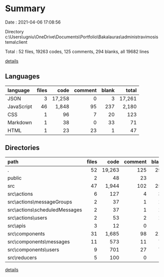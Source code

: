 # Summary

Date : 2021-04-06 17:08:56

Directory c:\Users\ugniu\OneDrive\Documents\Portfolio\Bakalauras\administravimosistema\client

Total : 52 files,  19263 codes, 125 comments, 294 blanks, all 19682 lines

[details](details.md)

## Languages
| language | files | code | comment | blank | total |
| :--- | ---: | ---: | ---: | ---: | ---: |
| JSON | 3 | 17,258 | 0 | 3 | 17,261 |
| JavaScript | 46 | 1,848 | 95 | 237 | 2,180 |
| CSS | 1 | 96 | 7 | 20 | 123 |
| Markdown | 1 | 38 | 0 | 33 | 71 |
| HTML | 1 | 23 | 23 | 1 | 47 |

## Directories
| path | files | code | comment | blank | total |
| :--- | ---: | ---: | ---: | ---: | ---: |
| . | 52 | 19,263 | 125 | 294 | 19,682 |
| public | 2 | 48 | 23 | 2 | 73 |
| src | 47 | 1,944 | 102 | 257 | 2,303 |
| src\actions | 6 | 127 | 4 | 32 | 163 |
| src\actions\messageGroups | 2 | 37 | 1 | 10 | 48 |
| src\actions\scheduledMessages | 2 | 37 | 1 | 10 | 48 |
| src\actions\users | 2 | 53 | 2 | 12 | 67 |
| src\apis | 3 | 12 | 0 | 3 | 15 |
| src\components | 31 | 1,685 | 98 | 212 | 1,995 |
| src\components\messages | 11 | 573 | 11 | 71 | 655 |
| src\components\users | 9 | 701 | 27 | 70 | 798 |
| src\reducers | 5 | 100 | 0 | 6 | 106 |

[details](details.md)